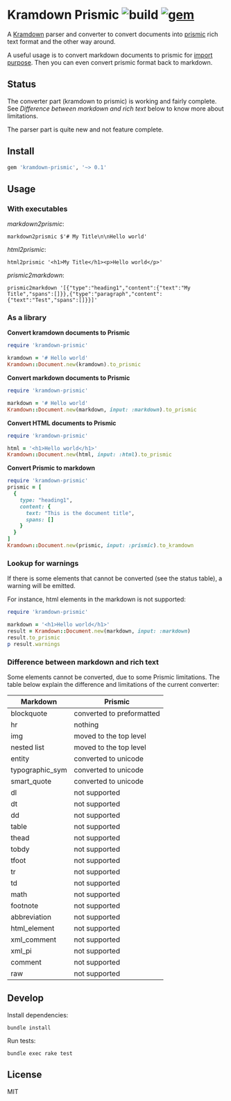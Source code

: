 # Kramdown Prismic ![build](https://img.shields.io/github/actions/workflow/status/stormz/kramdown-prismic/ci.yml?branch=master) [![gem](https://img.shields.io/gem/v/kramdown-prismic)](https://rubygems.org/gems/kramdown-prismic)

A [Kramdown][] parser and converter to convert documents into [prismic][] rich text format and the other way around.

A useful usage is to convert markdown documents to prismic for [import purpose][prismic-import]. Then you can even convert prismic format back to markdown.

## Status

The converter part (kramdown to prismic) is working and fairly complete. See *Difference between markdown and rich text* below to know more about limitations.

The parser part is quite new and not feature complete.

## Install

```ruby
gem 'kramdown-prismic', '~> 0.1'
```

## Usage

### With executables

*markdown2prismic*:

    markdown2prismic $'# My Title\n\nHello world'

*html2prismic*:

    html2prismic '<h1>My Title</h1><p>Hello world</p>'

*prismic2markdown*:

    prismic2markdown '[{"type":"heading1","content":{"text":"My Title","spans":[]}},{"type":"paragraph","content":{"text":"Test","spans":[]}}]'

### As a library

**Convert kramdown documents to Prismic**

```ruby
require 'kramdown-prismic'

kramdown = '# Hello world'
Kramdown::Document.new(kramdown).to_prismic
```

**Convert markdown documents to Prismic**

```ruby
require 'kramdown-prismic'

markdown = '# Hello world'
Kramdown::Document.new(markdown, input: :markdown).to_prismic
```

**Convert HTML documents to Prismic**

```ruby
require 'kramdown-prismic'

html = '<h1>Hello world</h1>'
Kramdown::Document.new(html, input: :html).to_prismic
```

**Convert Prismic to markdown**

```ruby
require 'kramdown-prismic'
prismic = [
  {
    type: "heading1",
    content: {
      text: "This is the document title",
      spans: []
    }
  }
]
Kramdown::Document.new(prismic, input: :prismic).to_kramdown
```

### Lookup for warnings

If there is some elements that cannot be converted (see the status table), a warning will be emitted.

For instance, html elements in the markdown is not supported:

```ruby
require 'kramdown-prismic'

markdown = '<h1>Hello world</h1>'
result = Kramdown::Document.new(markdown, input: :markdown)
result.to_prismic
p result.warnings
```

### Difference between markdown and rich text

Some elements cannot be converted, due to some Prismic limitations. The table below explain the difference and limitations of the current converter:

| Markdown         | Prismic                    |
|------------------|----------------------------|
| blockquote       | converted to preformatted  |
| hr               | nothing                    |
| img              | moved to the top level     |
| nested list      | moved to the top level     |
| entity           | converted to unicode       |
| typographic_sym  | converted to unicode       |
| smart_quote      | converted to unicode       |
| dl               | not supported              |
| dt               | not supported              |
| dd               | not supported              |
| table            | not supported              |
| thead            | not supported              |
| tobdy            | not supported              |
| tfoot            | not supported              |
| tr               | not supported              |
| td               | not supported              |
| math             | not supported              |
| footnote         | not supported              |
| abbreviation     | not supported              |
| html_element     | not supported              |
| xml_comment      | not supported              |
| xml_pi           | not supported              |
| comment          | not supported              |
| raw              | not supported              |

## Develop

Install dependencies:

    bundle install

Run tests:

    bundle exec rake test

## License

MIT

[Kramdown]: https://kramdown.gettalong.org/
[prismic]: https://prismic.io/
[prismic-import]: https://prismic.io/docs/core-concepts/how-to-import-content
